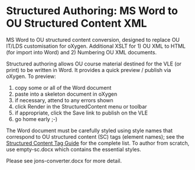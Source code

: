 # Structured Authoring: MS Word to OU Structured Content XML 

MS Word to OU structured content conversion, designed to replace OU IT/LDS customisation for oXygen. Additional XSLT for 1) OU XML to HTML (for import into Word) and 2) Numbering OU XML documents. 

Structured authoring allows OU course material destined for the VLE (or print) to be written in Word. It provides a quick preview / publish via oXygen. To preview:

1.	copy some or all of the Word document
2.	paste into a skeleton document in oXygen
3.	if necessary, attend to any errors shown
4.	click Render in the StructuredContent menu or toolbar
5.	if appropriate, click the Save link to publish on the VLE
6.	go home early ;-)

The Word document must be carefully styled using style names that correspond to OU structured content (SC) tags (element names); see the [Structured Content Tag Guide](https://learn3.open.ac.uk/mod/oucontent/view.php?id=185747) for the complete list. To author from scratch, use empty-sc.docx which contains the essential styles. 

Please see jons-converter.docx for more detail.

